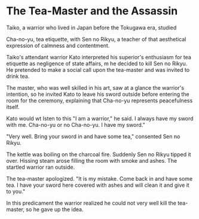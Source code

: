 # The Tea-Master and the Assassin

Taiko, a warrior who lived in Japan before the Tokugawa era, studied

Cha-no-yu, tea etiquette, with Sen no Rikyu, a teacher of that aesthetical expression of calmness and contentment.

Taiko's attendant warrior Kato interpreted his superior's enthusiasm for tea etiquette as negligence of state affairs, m he decided to kill Sen no Rikyu. He pretended to make a social call upon the tea-master and was invited to drink tea.

The master, who was well skilled in his art, saw at a glance the warrior's intention, so he invited Kato to leave his sword outside before entering the room for the ceremony, explaining that Cha-no-yu represents peacefulness itself.

Kato would wt Isten to this "I am a warrior," he said. I always have my sword with me. Cha-no-yu or no Cha-no-yu. I have my sword."

"Very well. Bring your sword in and have some tea," consented Sen no Rikyu.

The kettle was boiling on the charcoal fire. Suddenly Sen no Rikyu tipped it over. Hissing steam arose filling the room with smoke and ashes. The startled warrior ran outside.

The tea-master apologized. "It is my mistake. Come back in and have some tea. I have your sword here covered with ashes and will clean it and give it to you."

In this predicament the warrior realized he could not very well kill the tea-master, so he gave up the idea.
